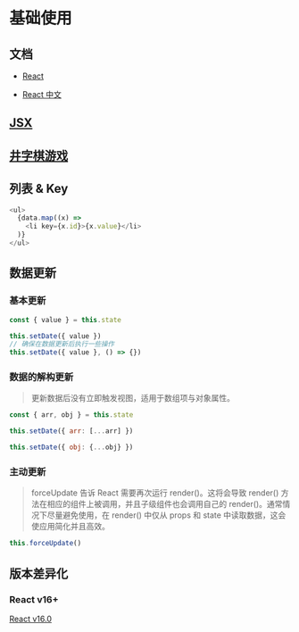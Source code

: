 # 基础使用

## 文档

+ [React]

+ [React 中文]

## [JSX]

## [井字棋游戏]

## 列表 & Key

```js
<ul>
  {data.map((x) =>
    <li key={x.id}>{x.value}</li>
  )}
</ul>
```

## 数据更新

### 基本更新

```js
const { value } = this.state

this.setDate({ value })
// 确保在数据更新后执行一些操作
this.setDate({ value }, () => {})
```

### 数据的解构更新

> 更新数据后没有立即触发视图，适用于数组项与对象属性。

```js
const { arr, obj } = this.state

this.setDate({ arr: [...arr] })

this.setDate({ obj: {...obj} })
```

### 主动更新

> forceUpdate 告诉 React 需要再次运行 render()。这将会导致 render() 方法在相应的组件上被调用，并且子级组件也会调用自己的 render()。通常情况下尽量避免使用，在 render() 中仅从 props 和 state 中读取数据，这会使应用简化并且高效。

```js
this.forceUpdate()
```

## 版本差异化

### React v16+

[React v16.0]

[React]: https://reactjs.org/

[React 中文]: https://react.docschina.org/

[JSX]: https://react.docschina.org/docs/introducing-jsx.html

[井字棋游戏]: https://react.docschina.org/tutorial/tutorial.html

[React v16.0]: https://reactjs.org/blog/2017/09/26/react-v16.0.html
